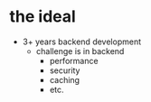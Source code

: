 # the ideal

- 3+ years backend development
  - challenge is in backend
    - performance
    - security
    - caching
    - etc.
